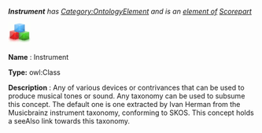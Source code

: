 ___Instrument__ 
 has
 [Category:OntologyElement](../../Category/OntologyElement "Category:OntologyElement") 
 and is an
 [element of](../../Property/ElementOf "Property:ElementOf") 
[Scorepart](../../Submissions/Scorepart "Submissions:Scorepart")_




  





[![Class](../public/images/thumb/2/27/Class.gif/45px-Class.gif)](../../Image/Class.gif "Class")


__Name__ 
 : Instrument
 



__Type:__ 
 owl:Class
 



__Description__ 
 : Any of various devices or contrivances that can be used to produce musical tones or sound. Any taxonomy can be used to subsume this concept. The default one is one extracted by Ivan Herman from the Musicbrainz instrument taxonomy, conforming to SKOS. This concept holds a seeAlso link towards this taxonomy.